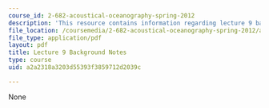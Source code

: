 ```yaml
---
course_id: 2-682-acoustical-oceanography-spring-2012
description: 'This resource contains information regarding lecture 9 background notes. '
file_location: /coursemedia/2-682-acoustical-oceanography-spring-2012/a2a2318a3203d55393f3859712d2039c_MIT2_682S12_bglec09.pdf
file_type: application/pdf
layout: pdf
title: Lecture 9 Background Notes
type: course
uid: a2a2318a3203d55393f3859712d2039c

---
```

None